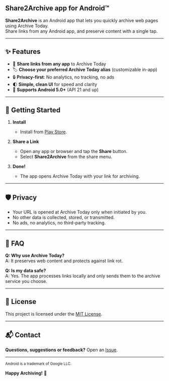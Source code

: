 ## Share2Archive app for Android™

**Share2Archive** is an Android app that lets you quickly archive web pages using Archive Today.  
Share links from any Android app, and preserve content with a single tap.

---

## ✨ Features

- 📎 **Share links from any app** to Archive Today
- 🏷️ **Choose your preferred Archive Today alias** (customizable in-app)
- 🔒 **Privacy-first**: No analytics, no tracking, no ads
- 🌓 **Simple, clean UI** for speed and clarity
- 📱 **Supports Android 5.0+** (API 21 and up)

---

## 🚀 Getting Started

1. **Install**
   - Install from [Play Store](https://play.google.com/store/apps?hl=en_US).

2. **Share a Link**
   - Open any app or browser and tap the **Share** button.
   - Select **Share2Archive** from the share menu.

3. **Done!**
   - The app opens Archive Today with your link for archiving.

---

## 🛡️ Privacy

- Your URL is opened at Archive Today only when initiated by you.
- No other data is collected, stored, or transmitted.
- No ads, no analytics, no third-party tracking.

---

## 🙋 FAQ

**Q: Why use Archive Today?**  
A: It preserves web content and protects against link rot.

**Q: Is my data safe?**  
A: Yes. The app processes links locally and only sends them to the archive service you choose.

---

## 📝 License

This project is licensed under the [MIT License](LICENSE).

---

## 📬 Contact

**Questions, suggestions or feedback?** Open an [Issue](../../issues).

---

<sub>Android is a trademark of Google LLC.</sub>

**Happy Archiving!** 🚀
